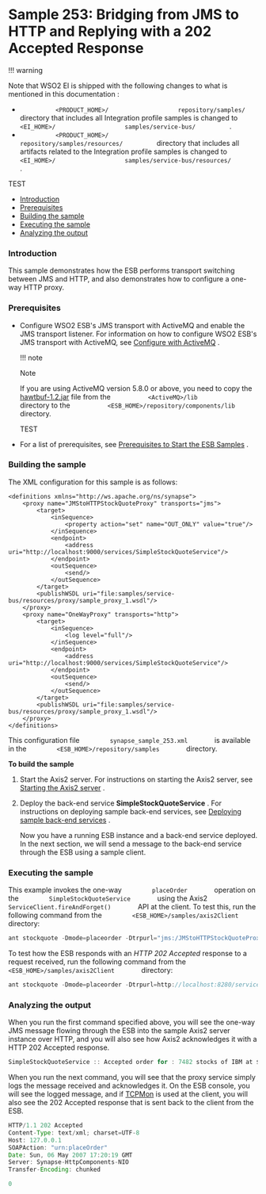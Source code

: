 # Sample 253: Bridging from JMS to HTTP and Replying with a 202 Accepted Response

!!! warning

Note that WSO2 EI is shipped with the following changes to what is
mentioned in this documentation :

-   `           <PRODUCT_HOME>/          `
    `           repository/samples/          ` directory that includes
    all Integration profile samples is changed to
    `           <EI_HOME>/          `
    `           samples/service-bus/          ` .
    `                     `
-   `           <PRODUCT_HOME>/          `
    `           repository/samples/resources/          ` directory that
    includes all artifacts related to the Integration profile samples is
    changed to `           <EI_HOME>/          `
    `           samples/service-bus/resources/          ` .

TEST  

-   [Introduction](#Sample253:BridgingfromJMStoHTTPandReplyingwitha202AcceptedResponse-Introduction)
-   [Prerequisites](#Sample253:BridgingfromJMStoHTTPandReplyingwitha202AcceptedResponse-Prerequisites)
-   [Building the
    sample](#Sample253:BridgingfromJMStoHTTPandReplyingwitha202AcceptedResponse-Buildingthesample)
-   [Executing the
    sample](#Sample253:BridgingfromJMStoHTTPandReplyingwitha202AcceptedResponse-Executingthesample)
-   [Analyzing the
    output](#Sample253:BridgingfromJMStoHTTPandReplyingwitha202AcceptedResponse-Analyzingtheoutput)

### Introduction

This sample demonstrates how the ESB performs transport switching
between JMS and HTTP, and also demonstrates how to configure a one-way
HTTP proxy.

### Prerequisites

-   Configure WSO2 ESB's JMS transport with ActiveMQ and enable the JMS
    transport listener. For information on how to configure WSO2 ESB's
    JMS transport with ActiveMQ, see [Configure with
    ActiveMQ](https://docs.wso2.com/display/EI650/Configure+with+ActiveMQ)
    .

    !!! note

    Note

    If you are using ActiveMQ version 5.8.0 or above, you need to copy
    the
    [hawtbuf-1.2.jar](http://repo1.maven.org/maven2/org/fusesource/hawtbuf/hawtbuf/1.2/hawtbuf-1.2.jar)
    file from the `           <ActiveMQ>/lib          ` directory to the
    `           <ESB_HOME>/repository/components/lib          `
    directory.

    TEST  

-   For a list of prerequisites, see [Prerequisites to Start the ESB
    Samples](https://docs.wso2.com/display/EI650/Setting+Up+the+ESB+Samples#SettingUptheESBSamples-ESBSamplePrerequisites)
    .

### Building the sample

The XML configuration for this sample is as follows:

``` html/xml
<definitions xmlns="http://ws.apache.org/ns/synapse">
    <proxy name="JMStoHTTPStockQuoteProxy" transports="jms">
        <target>
            <inSequence>
                <property action="set" name="OUT_ONLY" value="true"/>
            </inSequence>
            <endpoint>
                <address uri="http://localhost:9000/services/SimpleStockQuoteService"/>
            </endpoint>
            <outSequence>
                <send/>
            </outSequence>
        </target>
        <publishWSDL uri="file:samples/service-bus/resources/proxy/sample_proxy_1.wsdl"/>
    </proxy>
    <proxy name="OneWayProxy" transports="http">
        <target>
            <inSequence>
                <log level="full"/>
            </inSequence>
            <endpoint>
                <address uri="http://localhost:9000/services/SimpleStockQuoteService"/>
            </endpoint>
            <outSequence>
                <send/>
            </outSequence>
        </target>
        <publishWSDL uri="file:samples/service-bus/resources/proxy/sample_proxy_1.wsdl"/>
    </proxy>
</definitions>
```

This configuration file `         synapse_sample_253.xml        ` is
available in the `         <ESB_HOME>/repository/samples        `
directory.

**To build the sample**

1.  Start the Axis2 server. For instructions on starting the Axis2
    server, see [Starting the Axis2
    server](https://docs.wso2.com/display/EI650/Setting+Up+the+ESB+Samples#SettingUptheESBSamples-Axis2server)
    .

2.  Deploy the back-end service **SimpleStockQuoteService** . For
    instructions on deploying sample back-end services, see [Deploying
    sample back-end
    services](https://docs.wso2.com/display/EI650/Setting+Up+the+ESB+Samples#SettingUptheESBSamples-Backend)
    .

    Now you have a running ESB instance and a back-end service deployed.
    In the next section, we will send a message to the back-end service
    through the ESB using a sample client.

### Executing the sample

This example invokes the one-way `         placeOrder        ` operation
on the `         SimpleStockQuoteService        ` using the Axis2
`         ServiceClient.fireAndForget()        ` API at the client. To
test this, run the following command from the
`         <ESB_HOME>/samples/axis2Client        ` directory:

``` java
ant stockquote -Dmode=placeorder -Dtrpurl="jms:/JMStoHTTPStockQuoteProxy?transport.jms.ConnectionFactoryJNDIName=QueueConnectionFactory&java.naming.factory.initial=org.apache.activemq.jndi.ActiveMQInitialContextFactory&java.naming.provider.url=tcp://localhost:61616&transport.jms.ContentTypeProperty=Content-Type&transport.jms.DestinationType=queue"
```

To test how the ESB responds with an *HTTP 202 Accepted* response to a
request received, run the following command from the
`         <ESB_HOME>/samples/axis2Client        ` directory:

``` java
ant stockquote -Dmode=placeorder -Dtrpurl=http://localhost:8280/services/OneWayProxy
```

### Analyzing the output

When you run the first command specified above, you will see the one-way
JMS message flowing through the ESB into the sample Axis2 server
instance over HTTP, and you will also see how Axis2 acknowledges it with
a HTTP 202 Accepted response.

``` java
SimpleStockQuoteService :: Accepted order for : 7482 stocks of IBM at $ 169.27205579038733
```

When you run the next command, you will see that the proxy service
simply logs the message received and acknowledges it. On the ESB
console, you will see the logged message, and if
[TCPMon](https://ws.apache.org/tcpmon/) is used at the client, you will
also see the 202 Accepted response that is sent back to the client from
the ESB.

``` java
HTTP/1.1 202 Accepted
Content-Type: text/xml; charset=UTF-8
Host: 127.0.0.1
SOAPAction: "urn:placeOrder"
Date: Sun, 06 May 2007 17:20:19 GMT
Server: Synapse-HttpComponents-NIO
Transfer-Encoding: chunked

0
```
